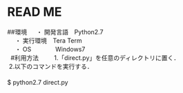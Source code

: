 # READ ME

##環境
  　・ 開発言語　Python2.7  
  　・ 実行環境　Tera Term  
  　・ OS　　　　Windows7  
  
#利用方法　　
  1.「direct.py」を任意のディレクトリに置く．  
  2.以下のコマンドを実行する．  
    
  $ python2.7 direct.py  　

